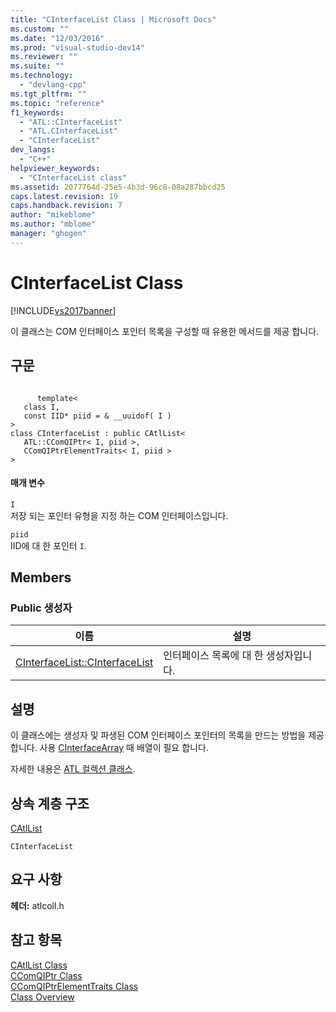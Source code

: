 ```yaml
---
title: "CInterfaceList Class | Microsoft Docs"
ms.custom: ""
ms.date: "12/03/2016"
ms.prod: "visual-studio-dev14"
ms.reviewer: ""
ms.suite: ""
ms.technology: 
  - "devlang-cpp"
ms.tgt_pltfrm: ""
ms.topic: "reference"
f1_keywords: 
  - "ATL::CInterfaceList"
  - "ATL.CInterfaceList"
  - "CInterfaceList"
dev_langs: 
  - "C++"
helpviewer_keywords: 
  - "CInterfaceList class"
ms.assetid: 2077764d-25e5-4b3d-96c8-08a287bbcd25
caps.latest.revision: 19
caps.handback.revision: 7
author: "mikeblome"
ms.author: "mblome"
manager: "ghogen"
---
```

# CInterfaceList Class
[!INCLUDE[vs2017banner](../../assembler/inline/includes/vs2017banner.md)]

이 클래스는 COM 인터페이스 포인터 목록을 구성할 때 유용한 메서드를 제공 합니다.  
  
## 구문  
  
```  
  
      template<  
   class I,  
   const IID* piid = & __uuidof( I )  
>   
class CInterfaceList : public CAtlList<  
   ATL::CComQIPtr< I, piid >,  
   CComQIPtrElementTraits< I, piid >  
>  
```  
  
#### 매개 변수  
 `I`  
 저장 되는 포인터 유형을 지정 하는 COM 인터페이스입니다.  
  
 `piid`  
 IID에 대 한 포인터 `I`.  
  
## Members  
  
### Public 생성자  
  
|이름|설명|  
|--------|--------|  
|[CInterfaceList::CInterfaceList](../Topic/CInterfaceList::CInterfaceList.md)|인터페이스 목록에 대 한 생성자입니다.|  
  
## 설명  
 이 클래스에는 생성자 및 파생된 COM 인터페이스 포인터의 목록을 만드는 방법을 제공 합니다.  사용  [CInterfaceArray](../../atl/reference/cinterfacearray-class.md) 때 배열이 필요 합니다.  
  
 자세한 내용은  [ATL 컬렉션 클래스](../../atl/atl-collection-classes.md).  
  
## 상속 계층 구조  
 [CAtlList](../../atl/reference/catllist-class.md)  
  
 `CInterfaceList`  
  
## 요구 사항  
 **헤더:** atlcoll.h  
  
## 참고 항목  
 [CAtlList Class](../../atl/reference/catllist-class.md)   
 [CComQIPtr Class](../../atl/reference/ccomqiptr-class.md)   
 [CComQIPtrElementTraits Class](../../atl/reference/ccomqiptrelementtraits-class.md)   
 [Class Overview](../../atl/atl-class-overview.md)